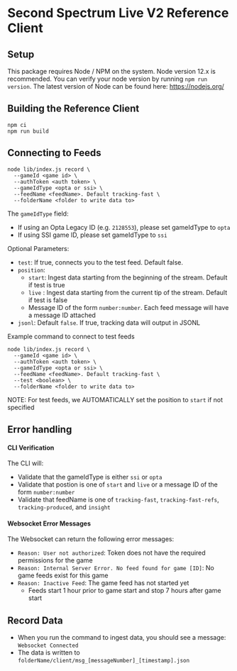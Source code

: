 # Second Spectrum Live V2 Reference Client

## Setup

This package requires Node / NPM on the system. Node version 12.x is recommended. You can verify your node version by running `npm run version`. The latest version of Node can be found here: https://nodejs.org/

## Building the Reference Client

```
npm ci
npm run build
```

## Connecting to Feeds

```
node lib/index.js record \
  --gameId <game id> \
  --authToken <auth token> \
  --gameIdType <opta or ssi> \
  --feedName <feedName>. Default tracking-fast \
  --folderName <folder to write data to>
```

The `gameIdType` field:

- If using an Opta Legacy ID (e.g. `2128553`), please set gameIdType to `opta`
- If using SSI game ID, please set gameIdType to `ssi`

Optional Parameters:

- `test`: If true, connects you to the test feed. Default false.
- `position`:
  - `start`: Ingest data starting from the beginning of the stream. Default if test is true
  - `live` : Ingest data starting from the current tip of the stream. Default if test is false
  - Message ID of the form `number:number`. Each feed message will have a message ID attached
- `jsonl`: Default `false`. If true, tracking data will output in JSONL

Example command to connect to test feeds

```
node lib/index.js record \
  --gameId <game id> \
  --authToken <auth token> \
  --gameIdType <opta or ssi> \
  --feedName <feedName>. Default tracking-fast \
  --test <boolean> \
  --folderName <folder to write data to>
```

NOTE: For test feeds, we AUTOMATICALLY set the position to `start` if not specified

## Error handling

#### CLI Verification

The CLI will:

- Validate that the gameIdType is either `ssi` or `opta`
- Validate that postion is one of `start` and `live` or a message ID of the form `number:number`
- Validate that feedName is one of `tracking-fast`, `tracking-fast-refs`, `tracking-produced`, and `insight`

#### Websocket Error Messages

The Websocket can return the following error messages:

- `Reason: User not authorized`: Token does not have the required permissions for the game
- `Reason: Internal Server Error. No feed found for game [ID]`: No game feeds exist for this game
- `Reason: Inactive Feed`: The game feed has not started yet
  - Feeds start 1 hour prior to game start and stop 7 hours after game start

## Record Data

- When you run the command to ingest data, you should see a message: `Websocket Connected`
- The data is written to `folderName/client/msg_[messageNumber]_[timestamp].json`
